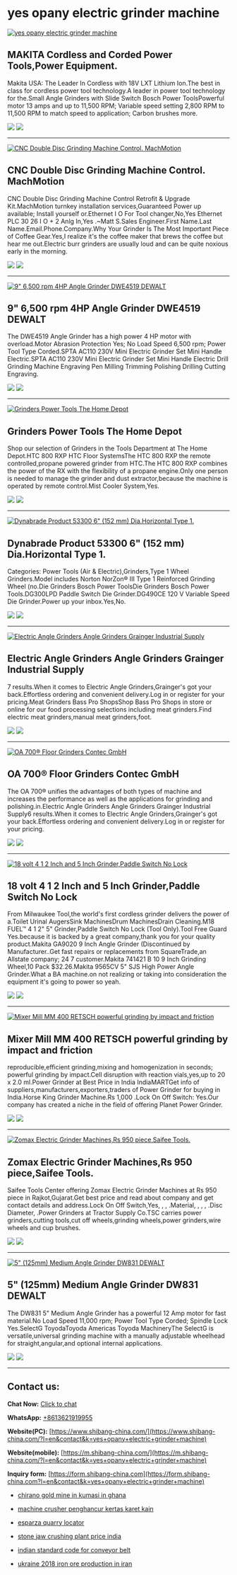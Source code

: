 # yes opany electric grinder machine

<a href="https://swt.shibang-china.com/?l=en&img&k=yes+opany+electric+grinder+machine" target="_blank">![yes opany electric grinder machine](http://static.shibang-china.com/all-800x300/685.jpg)</a>

## MAKITA Cordless and Corded Power Tools,Power Equipment.
Makita USA: The Leader In Cordless with 18V LXT Lithium Ion.The best in class for cordless power tool technology.A leader in power tool technology for the.Small Angle Grinders with Slide Switch Bosch Power ToolsPowerful motor 13 amps and up to 11,500 RPM; Variable speed setting 2,800 RPM to 11,500 RPM to match speed to application; Carbon brushes more.


<a href="https://whatsapp.shibangsoft.com/WhatsApp.php" target="_blank" title="WhatsApp">![](http://static.shibang-china.com/icon/whatsapp.png)</a> <a href="https://swt.shibang-china.com/?l=en&icon&k=yes+opany+electric+grinder+machine" target="_blank">![](http://static.shibang-china.com/icon/chat-en.png)</a>

---

<a href="https://swt.shibang-china.com/?l=en&img&k=yes+opany+electric+grinder+machine" target="_blank">![CNC Double Disc Grinding Machine Control. MachMotion](http://static.shibang-china.com/all-800x300/569.jpg)</a>

## CNC Double Disc Grinding Machine Control. MachMotion
CNC Double Disc Grinding Machine Control Retrofit &amp; Upgrade Kit.MachMotion turnkey installation services,Guaranteed Power up available; Install yourself or.Ethernet I O For Tool changer,No,Yes Ethernet PLC 30 26 I O + 2 Anlg In,Yes .~Matt S.Sales Engineer.First Name.Last Name.Email.Phone.Company.Why Your Grinder Is The Most Important Piece of Coffee Gear.Yes,I realize it&#39;s the coffee maker that brews the coffee but hear me out.Electric burr grinders are usually loud and can be quite noxious early in the morning.


<a href="https://whatsapp.shibangsoft.com/WhatsApp.php" target="_blank" title="WhatsApp">![](http://static.shibang-china.com/icon/whatsapp.png)</a> <a href="https://swt.shibang-china.com/?l=en&icon&k=yes+opany+electric+grinder+machine" target="_blank">![](http://static.shibang-china.com/icon/chat-en.png)</a>

---

<a href="https://swt.shibang-china.com/?l=en&img&k=yes+opany+electric+grinder+machine" target="_blank">![9&quot; 6,500 rpm 4HP Angle Grinder DWE4519 DEWALT](http://static.shibang-china.com/all-800x300/589.jpg)</a>

## 9&quot; 6,500 rpm 4HP Angle Grinder DWE4519 DEWALT
The DWE4519 Angle Grinder has a high power 4 HP motor with overload.Motor Abrasion Protection Yes; No Load Speed 6,500 rpm; Power Tool Type Corded.SPTA AC110 230V Mini Electric Grinder Set Mini Handle Electric.SPTA AC110 230V Mini Electric Grinder Set Mini Handle Electric Drill Grinding Machine Engraving Pen Milling Trimming Polishing Drilling Cutting Engraving.


<a href="https://whatsapp.shibangsoft.com/WhatsApp.php" target="_blank" title="WhatsApp">![](http://static.shibang-china.com/icon/whatsapp.png)</a> <a href="https://swt.shibang-china.com/?l=en&icon&k=yes+opany+electric+grinder+machine" target="_blank">![](http://static.shibang-china.com/icon/chat-en.png)</a>

---

<a href="https://swt.shibang-china.com/?l=en&img&k=yes+opany+electric+grinder+machine" target="_blank">![Grinders Power Tools The Home Depot](http://static.shibang-china.com/all-800x300/863.jpg)</a>

## Grinders Power Tools The Home Depot
Shop our selection of Grinders in the Tools Department at The Home Depot.HTC 800 RXP HTC Floor SystemsThe HTC 800 RXP the remote controlled,propane powered grinder from HTC.The HTC 800 RXP combines the power of the RX with the flexibility of a propane engine.Only one person is needed to manage the grinder and dust extractor,because the machine is operated by remote control.Mist Cooler System,Yes.


<a href="https://whatsapp.shibangsoft.com/WhatsApp.php" target="_blank" title="WhatsApp">![](http://static.shibang-china.com/icon/whatsapp.png)</a> <a href="https://swt.shibang-china.com/?l=en&icon&k=yes+opany+electric+grinder+machine" target="_blank">![](http://static.shibang-china.com/icon/chat-en.png)</a>

---

<a href="https://swt.shibang-china.com/?l=en&img&k=yes+opany+electric+grinder+machine" target="_blank">![Dynabrade Product 53300 6&quot; (152 mm) Dia.Horizontal Type 1.](http://static.shibang-china.com/all-800x300/1500.jpg)</a>

## Dynabrade Product 53300 6&quot; (152 mm) Dia.Horizontal Type 1.
Categories: Power Tools (Air &amp; Electric),Grinders,Type 1 Wheel Grinders.Model includes Norton NorZon® III Type 1 Reinforced Grinding Wheel (no.Die Grinders Bosch Power ToolsDie Grinders Bosch Power Tools.DG300LPD Paddle Switch Die Grinder.DG490CE 120 V Variable Speed Die Grinder.Power up your inbox.Yes,No.


<a href="https://whatsapp.shibangsoft.com/WhatsApp.php" target="_blank" title="WhatsApp">![](http://static.shibang-china.com/icon/whatsapp.png)</a> <a href="https://swt.shibang-china.com/?l=en&icon&k=yes+opany+electric+grinder+machine" target="_blank">![](http://static.shibang-china.com/icon/chat-en.png)</a>

---

<a href="https://swt.shibang-china.com/?l=en&img&k=yes+opany+electric+grinder+machine" target="_blank">![Electric Angle Grinders Angle Grinders Grainger Industrial Supply](http://static.shibang-china.com/all-800x300/1337.jpg)</a>

## Electric Angle Grinders Angle Grinders Grainger Industrial Supply
7 results.When it comes to Electric Angle Grinders,Grainger&#39;s got your back.Effortless ordering and convenient delivery.Log in or register for your pricing.Meat Grinders Bass Pro ShopsShop Bass Pro Shops in store or online for our food processing selections including meat grinders.Find electric meat grinders,manual meat grinders,foot.


<a href="https://whatsapp.shibangsoft.com/WhatsApp.php" target="_blank" title="WhatsApp">![](http://static.shibang-china.com/icon/whatsapp.png)</a> <a href="https://swt.shibang-china.com/?l=en&icon&k=yes+opany+electric+grinder+machine" target="_blank">![](http://static.shibang-china.com/icon/chat-en.png)</a>

---

<a href="https://swt.shibang-china.com/?l=en&img&k=yes+opany+electric+grinder+machine" target="_blank">![OA 700® Floor Grinders Contec GmbH](http://static.shibang-china.com/all-800x300/132.jpg)</a>

## OA 700® Floor Grinders Contec GmbH
The OA 700® unifies the advantages of both types of machine and increases the performance as well as the applications for grinding and polishing.in.Electric Angle Grinders Angle Grinders Grainger Industrial Supply6 results.When it comes to Electric Angle Grinders,Grainger&#39;s got your back.Effortless ordering and convenient delivery.Log in or register for your pricing.


<a href="https://whatsapp.shibangsoft.com/WhatsApp.php" target="_blank" title="WhatsApp">![](http://static.shibang-china.com/icon/whatsapp.png)</a> <a href="https://swt.shibang-china.com/?l=en&icon&k=yes+opany+electric+grinder+machine" target="_blank">![](http://static.shibang-china.com/icon/chat-en.png)</a>

---

<a href="https://swt.shibang-china.com/?l=en&img&k=yes+opany+electric+grinder+machine" target="_blank">![18 volt 4 1 2 Inch and 5 Inch Grinder,Paddle Switch No Lock](http://static.shibang-china.com/all-800x300/251.jpg)</a>

## 18 volt 4 1 2 Inch and 5 Inch Grinder,Paddle Switch No Lock
From Milwaukee Tool,the world&#39;s first cordless grinder delivers the power of a.Toilet Urinal AugersSink MachinesDrum MachinesDrain Cleaning.M18 FUEL™ 4 1 2&quot; 5&quot; Grinder,Paddle Switch No Lock (Tool Only).Tool Free Guard Yes.because it is backed by a great company,thank you for your quality product.Makita GA9020 9 Inch Angle Grinder (Discontinued by Manufacturer..Get fast repairs or replacements from SquareTrade,an Allstate company; 24 7 customer.Makita 741421 B 10 9 Inch Grinding Wheel,10 Pack $32.26.Makita 9565CV 5&quot; SJS High Power Angle Grinder.What a BA machine.on not realizing or taking into consideration the equipment it&#39;s going to power so yeah.


<a href="https://whatsapp.shibangsoft.com/WhatsApp.php" target="_blank" title="WhatsApp">![](http://static.shibang-china.com/icon/whatsapp.png)</a> <a href="https://swt.shibang-china.com/?l=en&icon&k=yes+opany+electric+grinder+machine" target="_blank">![](http://static.shibang-china.com/icon/chat-en.png)</a>

---

<a href="https://swt.shibang-china.com/?l=en&img&k=yes+opany+electric+grinder+machine" target="_blank">![Mixer Mill MM 400 RETSCH powerful grinding by impact and friction](http://static.shibang-china.com/all-800x300/1271.jpg)</a>

## Mixer Mill MM 400 RETSCH powerful grinding by impact and friction
reproducible,efficient grinding,mixing and homogenization in seconds; powerful grinding by impact.Cell disruption with reaction vials,yes,up to 20 x 2.0 ml.Power Grinder at Best Price in India IndiaMARTGet info of suppliers,manufacturers,exporters,traders of Power Grinder for buying in India.Horse King Grinder Machine.Rs 1,000 .Lock On Off Switch: Yes.Our company has created a niche in the field of offering Planet Power Grinder.


<a href="https://whatsapp.shibangsoft.com/WhatsApp.php" target="_blank" title="WhatsApp">![](http://static.shibang-china.com/icon/whatsapp.png)</a> <a href="https://swt.shibang-china.com/?l=en&icon&k=yes+opany+electric+grinder+machine" target="_blank">![](http://static.shibang-china.com/icon/chat-en.png)</a>

---

<a href="https://swt.shibang-china.com/?l=en&img&k=yes+opany+electric+grinder+machine" target="_blank">![Zomax Electric Grinder Machines,Rs 950 piece,Saifee Tools.](http://static.shibang-china.com/all-800x300/799.jpg)</a>

## Zomax Electric Grinder Machines,Rs 950 piece,Saifee Tools.
Saifee Tools Center offering Zomax Electric Grinder Machines at Rs 950 piece in Rajkot,Gujarat.Get best price and read about company and get contact details and address.Lock On Off Switch,Yes, , , .Material, , , , .Disc Diameter, .Power Grinders at Tractor Supply Co.TSC carries power grinders,cutting tools,cut off wheels,grinding wheels,power grinders,wire wheels and cup brushes.


<a href="https://whatsapp.shibangsoft.com/WhatsApp.php" target="_blank" title="WhatsApp">![](http://static.shibang-china.com/icon/whatsapp.png)</a> <a href="https://swt.shibang-china.com/?l=en&icon&k=yes+opany+electric+grinder+machine" target="_blank">![](http://static.shibang-china.com/icon/chat-en.png)</a>

---

<a href="https://swt.shibang-china.com/?l=en&img&k=yes+opany+electric+grinder+machine" target="_blank">![5&quot; (125mm) Medium Angle Grinder DW831 DEWALT](http://static.shibang-china.com/all-800x300/944.jpg)</a>

## 5&quot; (125mm) Medium Angle Grinder DW831 DEWALT
The DW831 5&quot; Medium Angle Grinder has a powerful 12 Amp motor for fast material.No Load Speed 11,000 rpm; Power Tool Type Corded; Spindle Lock Yes.SelectG ToyodaToyoda Americas Toyoda MachineryThe SelectG is versatile,universal grinding machine with a manually adjustable wheelhead for straight,angular,and optional internal applications.


<a href="https://whatsapp.shibangsoft.com/WhatsApp.php" target="_blank" title="WhatsApp">![](http://static.shibang-china.com/icon/whatsapp.png)</a> <a href="https://swt.shibang-china.com/?l=en&icon&k=yes+opany+electric+grinder+machine" target="_blank">![](http://static.shibang-china.com/icon/chat-en.png)</a>

---
## Contact us:

**Chat Now:** [Click to chat](https://swt.shibang-china.com?l=en&contact&k=yes+opany+electric+grinder+machine)

**WhatsApp:**  [+8613621919955](https://whatsapp.shibangsoft.com/WhatsApp.php)

**Website(PC):** [https://www.shibang-china.com/](https://www.shibang-china.com/?l=en&contact&k=yes+opany+electric+grinder+machine)

**Website(mobile):** [https://m.shibang-china.com/](https://m.shibang-china.com/?l=en&contact&k=yes+opany+electric+grinder+machine)

**Inquiry form:** [https://form.shibang-china.com](https://form.shibang-china.com?l=en&contact&k=yes+opany+electric+grinder+machine)

* [chirano gold mine in kumasi in ghana](../129/chirano%20gold%20mine%20in%20kumasi%20in%20ghana.md)

* [machine crusher penghancur kertas karet kain](../134/machine%20crusher%20penghancur%20kertas%20karet%20kain.md)

* [esparza quarry locator](../131/esparza%20quarry%20locator.md)

* [stone jaw crushing plant price india](../129/stone%20jaw%20crushing%20plant%20price%20india.md)

* [indian standard code for conveyor belt](../131/indian%20standard%20code%20for%20conveyor%20belt.md)

* [ukraine 2018 iron ore production in iran](../136/ukraine%202018%20iron%20ore%20production%20in%20iran.md)